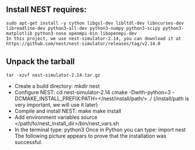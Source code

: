## Install NEST requires:
    sudo apt-get install -y cython libgsl-dev libltdl-dev libncurses-dev libreadline-dev python3-all-dev python3-numpy python3-scipy python3-matplotlib python3-nose openmpi-bin libopenmpi-dev
    In this project, we use nest-simulator-2.14, you can download it at https://github.com/nest/nest-simulator/releases/tag/v2.14.0
## Unpack the tarball
    tar -xzvf nest-simulator-2.14.tar.gz
* Create a build directory:
    mkdir nest
* Configure NEST:
    cd nest-simulator-2.14 
    cmake -Dwith-python=3 -DCMAKE_INSTALL_PREFIX:PATH=</nest/install/path/> ./
    (/install/path is very important, we will use it later)
* Compile and install NEST:
    make
    make install
* Add environment variables
    source </path/to/nest_install_dir>/bin/nest_vars.sh
* In the terminal type:
    python3
  Once in Python you can type:
    import nest
  The following picture appears to prove that the installation was successful.
